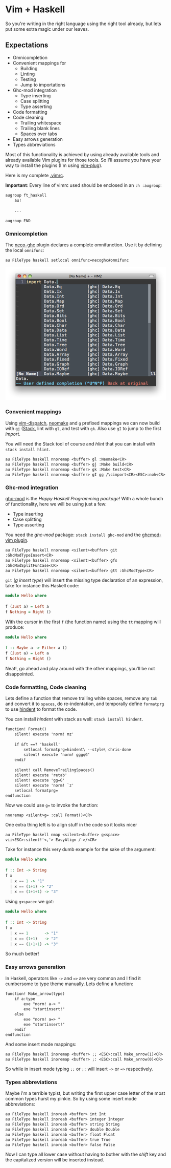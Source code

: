 # Vim + Haskell

So you're writing in the right language using the right tool already, but lets
put some extra magic under our leaves.


## Expectations

* Omnicompletion
* Convenient mappings for
    * Building
    * Linting
    * Testing
    * Jump to importations
* Ghc-mod integration
    * Type inserting
    * Case splitting
    * Type asserting
* Code formatting
* Code cleaning
    * Trailing whitespace
    * Trailing blank lines
    * Spaces over tabs
* Easy arrows generation
* Types abbreviations

Most of this functionality is achieved by using already available tools and
already available Vim plugins for those tools. So I'll assume you have your way
to install the plugins (I'm using
[vim-plug](https://github.com/junegunn/vim-plug)).

Here is my complete
[.vimrc](https://github.com/alx741/dotfiles/blob/master/nvim/.config/nvim/init.vim).


**Important**: Every line of vimrc used should be enclosed in an `:h :augroup`:

    augroup ft_haskell
        au!

        ...

    augroup END


### Omnicompletion

The [neco-ghc](https://github.com/eagletmt/neco-ghc) plugin declares a complete
omnifunction. Use it by defining the local `omnifunc`:

    au FileType haskell setlocal omnifunc=necoghc#omnifunc

![](./neco-ghc.png)


### Convenient mappings

Using [vim-dispatch](https://github.com/tpope/vim-dispatch),
[neomake](https://github.com/neomake/neomake) and `g` prefixed mappings we can
now build with `gj` ([Stack](https://docs.haskellstack.org/en/stable/README/),
lint with `gl`, and test with `gk`. Also use `gI` to jump to the first *import*.

You will need the Stack tool of course and *hlint* that you can install with
`stack install hlint`.

    au FileType haskell nnoremap <buffer> gl :Neomake<CR>
    au FileType haskell nnoremap <buffer> gj :Make build<CR>
    au FileType haskell nnoremap <buffer> gk :Make test<CR>
    au FileType haskell nnoremap <buffer> gI gg /\cimport<CR><ESC>:noh<CR>


### Ghc-mod integration

[ghc-mod](https://hackage.haskell.org/package/ghc-mod) is the *Happy Haskell
Programming package*! With a whole bunch of functionality, here we will be using
just a few:

* Type inserting
* Case splitting
* Type asserting

You need the *ghc-mod* package: `stack install ghc-mod` and the [ghcmod-vim
plugin](https://github.com/eagletmt/ghcmod-vim).

    au FileType haskell nnoremap <silent><buffer> git :GhcModTypeInsert<CR>
    au FileType haskell nnoremap <silent><buffer> gfs :GhcModSplitFunCase<CR>
    au FileType haskell nnoremap <silent><buffer> gtt :GhcModType<CR>


`git` (*g insert type*) will insert the missing type declaration of an
expression, take for instance this Haskell code:

```haskell
module Hello where

f (Just a) = Left a
f Nothing = Right ()
```

With the cursor in the first `f` (the function name) using the `tt` mapping will
produce:

```haskell
module Hello where

f :: Maybe a -> Either a ()
f (Just a) = Left a
f Nothing = Right ()
```

Neat!, go ahead and play around with the other mappings, you'll be not
disappointed.


### Code formatting, Code cleaning

Lets define a function that remove trailing white spaces, remove any `tab` and
convert it to `spaces`, do re-indentation, and temporally define `formatprg` to
use [hindent](https://github.com/chrisdone/hindent) to format the code.

You can install *hindent* with stack as well: `stack install hindent`.

    function! Format()
        silent! execute 'norm! mz'

        if &ft ==? 'haskell'
            setlocal formatprg=hindent\ --style\ chris-done
            silent! execute 'norm! gggqG'
        endif

        silent! call RemoveTrailingSpaces()
        silent! execute 'retab'
        silent! execute 'gg=G'
        silent! execute 'norm! `z'
        setlocal formatprg=
    endfunction


Now we could use `g=` to invoke the function:

    nnoremap <silent>g= :call Format()<CR>

One extra thing left is to align stuff in the code so it looks nicer

    au FileType haskell nmap <silent><buffer> g<space> vii<ESC>:silent!'<,'> EasyAlign /->/<CR>

Take for instance this very dumb example for the sake of the argument:

```Haskell
module Hello where

f :: Int -> String
f x
  | x == 1 -> "1"
  | x == (1+1) -> "2"
  | x == (1+1+1) -> "3"
```

Using `g<space>` we got:

```Haskell
module Hello where

f :: Int -> String
f x
  | x == 1       -> "1"
  | x == (1+1)   -> "2"
  | x == (1+1+1) -> "3"
```

So much better!


### Easy arrows generation

In Haskell, operators like `->` and `=>` are very common and I find it
cumbersome to type theme manually. Lets define a function:

    function! Make_arrow(type)
        if a:type
            exe "norm! a-> "
            exe "startinsert!"
        else
            exe "norm! a=> "
            exe "startinsert!"
        endif
    endfunction

And some insert mode mappings:

    au FileType haskell inoremap <buffer> ;; <ESC>:call Make_arrow(1)<CR>
    au FileType haskell inoremap <buffer> ;: <ESC>:call Make_arrow(0)<CR>

So while in insert mode typing `;;` or `;:` will insert `->` or `=>`
respectively.


### Types abbreviations

Maybe i'm a terrible typist, but writing the first upper case letter of the most
common types hurst my pinkie. So by using some insert mode abbreviations:

    au FileType haskell inoreab <buffer> int Int
    au FileType haskell inoreab <buffer> integer Integer
    au FileType haskell inoreab <buffer> string String
    au FileType haskell inoreab <buffer> double Double
    au FileType haskell inoreab <buffer> float Float
    au FileType haskell inoreab <buffer> true True
    au FileType haskell inoreab <buffer> false False

Now I can type all lower case without having to bother with the *shift* key and
the capitalized version will be inserted instead.
